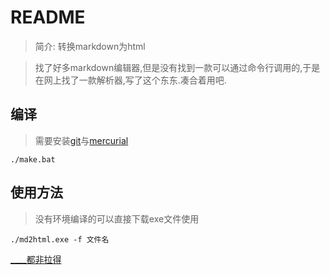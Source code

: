 # README

> 简介: 转换markdown为html

> 找了好多markdown编辑器,但是没有找到一款可以通过命令行调用的,于是在网上找了一款解析器,写了这个东东.凑合着用吧.


## 编译

> 需要安装[git](http://msysgit.github.io/)与[mercurial](http://mercurial.selenic.com/downloads)


	./make.bat


## 使用方法

> 没有环境编译的可以直接下载exe文件使用

	./md2html.exe -f 文件名

[____都非拉得](http://weibo.com/dudu1225)
